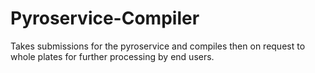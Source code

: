 # Pyroservice-Compiler
Takes submissions for the pyroservice and compiles then on request to whole plates for further processing by end users.
